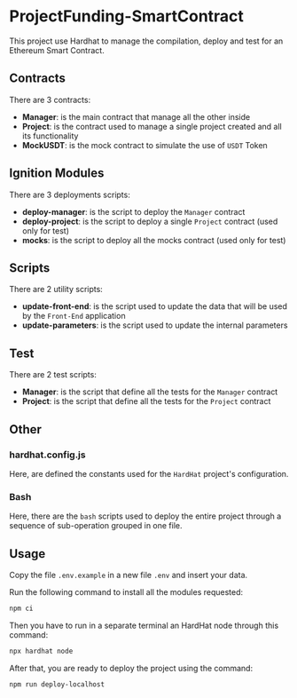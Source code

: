 # ProjectFunding-SmartContract
This project use Hardhat to manage the compilation, deploy and test for an Ethereum Smart Contract.

## Contracts
There are 3 contracts:
- **Manager**: is the main contract that manage all the other inside
- **Project**: is the contract used to manage a single project created and all its functionality
- **MockUSDT**: is the mock contract to simulate the use of `USDT` Token

## Ignition Modules
There are 3 deployments scripts:
- **deploy-manager**: is the script to deploy the `Manager` contract
- **deploy-project**: is the script to deploy a single `Project` contract (used only for test)
- **mocks**: is the script to deploy all the mocks contract (used only for test)

## Scripts
There are 2 utility scripts:
- **update-front-end**: is the script used to update the data that will be used by the `Front-End` application
- **update-parameters**: is the script used to update the internal parameters

## Test
There are 2 test scripts:
- **Manager**: is the script that define all the tests for the `Manager` contract
- **Project**: is the script that define all the tests for the `Project` contract

## Other

### hardhat.config.js
Here, are defined the constants used for the `HardHat` project's configuration.

### Bash
Here, there are the `bash` scripts used to deploy the entire project through a sequence of sub-operation grouped in one file.

## Usage
Copy the file `.env.example` in a new file `.env` and insert your data.

Run the following command to install all the modules requested:
```bash
npm ci
```

Then you have to run in a separate terminal an HardHat node through this command:
```bash
npx hardhat node
```

After that, you are ready to deploy the project using the command:
```bash
npm run deploy-localhost
```
